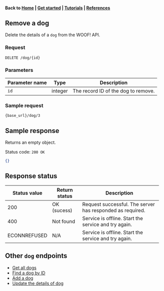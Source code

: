 #### Back to [Home](index.md) | [Get started](index.md#get-started) | [Tutorials](index.md#tutorials) | [References](index.md#reference)

## Remove a dog 
Delete the details of a `dog` from the WOOF! API.

### Request
```
DELETE /dog/{id}
```

### Parameters

| Parameter name   | Type   | Description   |  
|---|---|---|
| `id`  | integer   | The record ID of the dog to remove. |  


### Sample request
```
{base_url}/dog/3
```

## Sample response
Returns an empty object.

Status code: `200 OK`

```json
{}
```
## Response status

| Status value  | Return status  | Description  | 
|---|---|---|
| 200  | OK (sucess)  | Request successful. The server has responded as required.  | 
| 400  | Not found  | Service is offline. Start the service and try again.  | 
| ECONNREFUSED  | N/A  | Service is offline. Start the service and try again.  |

## Other `dog` endpoints
* [Get all dogs](dog-get-all-dogs.md)
* [Find a dog by ID](dog-get-dog-by-id.md)
* [Add a dog](dog-add-dog.md)
* [Update the details of dog](dog-update-dog.md)